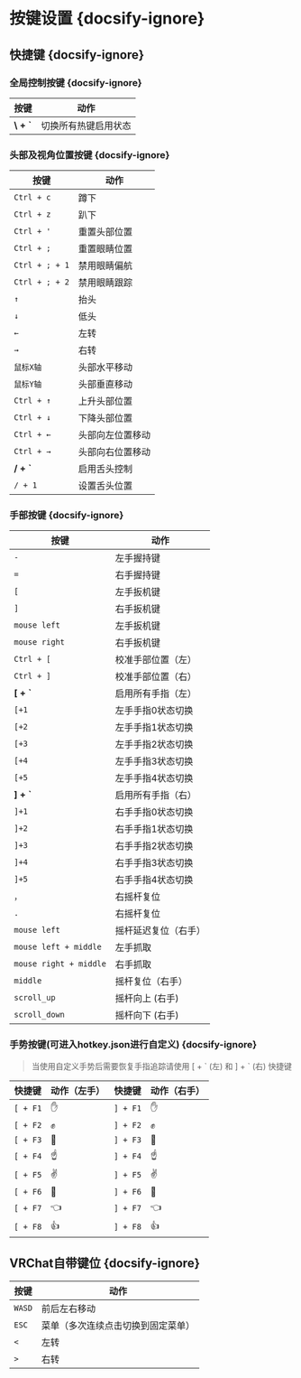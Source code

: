 # 按键设置 {docsify-ignore}
## 快捷键 {docsify-ignore}
### 全局控制按键 {docsify-ignore}
| **按键**         | **动作**                      |
|------------------|---------------------------------|
| __\\ + `__       | 切换所有热键启用状态           |

### 头部及视角位置按键 {docsify-ignore}
| **按键**           | **动作**                      |
|--------------------|---------------------------------|
| `Ctrl + c`|蹲下|
|`Ctrl + z`|趴下|
| `Ctrl + '`         | 重置头部位置                   |
| `Ctrl + ;`         | 重置眼睛位置                   |
| `Ctrl + ; + 1`     | 禁用眼睛偏航                   |
| `Ctrl + ; + 2`     | 禁用眼睛跟踪                   |
| `↑`                | 抬头                           |
| `↓`                | 低头                           |
| `←`                | 左转                           |
| `→`                | 右转                           |
| `鼠标X轴`          | 头部水平移动                   |
| `鼠标Y轴`          | 头部垂直移动                   |
| `Ctrl + ↑`         | 上升头部位置                   |
| `Ctrl + ↓`         | 下降头部位置                   |
| `Ctrl + ←`         | 头部向左位置移动               |
| `Ctrl + →`         | 头部向右位置移动               |
| __/ + `__          | 启用舌头控制                   |
| `/ + 1`            | 设置舌头位置                   |

### 手部按键 {docsify-ignore}
| **按键**               | **动作**                      |
|------------------------|---------------------------------|
| `-`                    | 左手握持键                     |
| `=`                    | 右手握持键                     |
| `[`                    | 左手扳机键                     |
| `]`                    | 右手扳机键                     |
| `mouse left`           | 左手扳机键                     |
| `mouse right`          | 右手扳机键                     |
| `Ctrl + [`             | 校准手部位置（左）             |
| `Ctrl + ]`             | 校准手部位置（右）             |
| __[ + `__              | 启用所有手指（左）             |
| `[+1`                  | 左手手指0状态切换              |
| `[+2`                  | 左手手指1状态切换              |
| `[+3`                  | 左手手指2状态切换              |
| `[+4`                  | 左手手指3状态切换              |
| `[+5`                  | 左手手指4状态切换              |
| __] + `__              | 启用所有手指（右）             |
| `]+1`                  | 右手手指0状态切换              |
| `]+2`                  | 右手手指1状态切换              |
| `]+3`                  | 右手手指2状态切换              |
| `]+4`                  | 右手手指3状态切换              |
| `]+5`                  | 右手手指4状态切换              |
| `，`                   | 右摇杆复位                     |
| `.`                    | 右摇杆复位                     |
| `mouse left`           | 摇杆延迟复位（右手）           |
| `mouse left + middle`  | 左手抓取                       |
| `mouse right + middle` | 右手抓取                       |
| `middle`               | 摇杆复位（右手）               |
| `scroll_up`             | 摇杆向上 (右手)                |
| `scroll_down`           | 摇杆向下 (右手)                |

### 手势按键(可进入hotkey.json进行自定义) {docsify-ignore}
> 当使用自定义手势后需要恢复手指追踪请使用 [ + \` (左) 和 ] + \` (右) 快捷键

| **快捷键**     | **动作（左手）** | **快捷键**     | **动作（右手）** |
|----------------|------------------|----------------|------------------|
| `[ + F1`       | ✋                | `] + F1`       | ✋                |
| `[ + F2`       | ✊                | `] + F2`       | ✊                |
| `[ + F3`       | 🖕                | `] + F3`       | 🖕                |
| `[ + F4`       | ☝️                | `] + F4`       | ☝️                |
| `[ + F5`       | ✌️                | `] + F5`       | ✌️                |
| `[ + F6`       | 🤘                | `] + F6`       | 🤘                |
| `[ + F7`       | 👈                | `] + F7`       | 👈                |
| `[ + F8`       | 👍                | `] + F8`       | 👍                |

## VRChat自带键位 {docsify-ignore}
| **按键**        | **动作**                         |
|-----------------|---------------------------------|
| `WASD`          | 前后左右移动                     |
| `ESC`           | 菜单（多次连续点击切换到固定菜单） |
| `<`             | 左转                            |
| `>`             | 右转                            |
